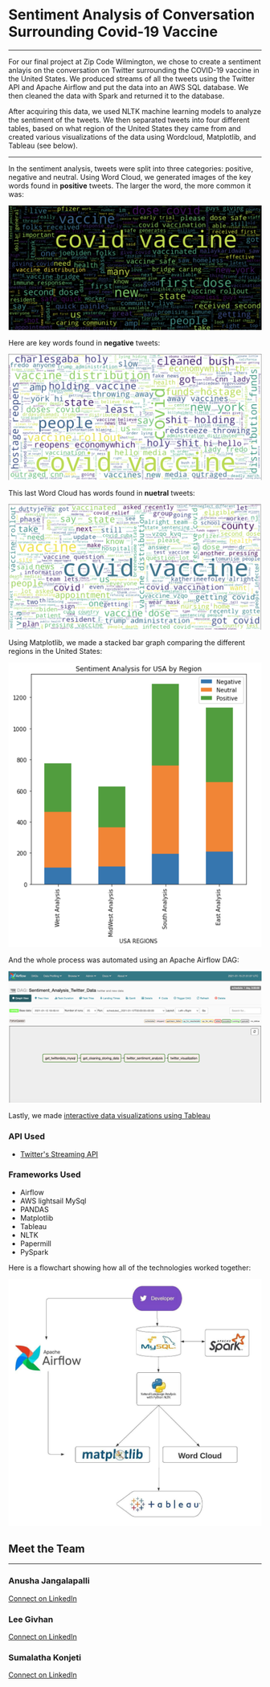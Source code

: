 # Sentiment Analysis of Conversation Surrounding Covid-19 Vaccine 

***

For our final project at Zip Code Wilmington, we chose to create a sentiment anlayis on the conversation on Twitter surrounding the COVID-19 vaccine in the United States. We produced streams of all the tweets using the Twitter API and Apache Airflow and put the data into an AWS SQL database. We then cleaned the data with Spark and returned it to the database.

After acquiring this data, we used NLTK machine learning models to analyze the sentiment of the tweets. We then separated tweets into four different tables, based on what region of the United States they came from and created various visualizations of the data using Wordcloud, Matplotlib, and Tableau (see below).

---  
In the sentiment analysis, tweets were split into three categories: positive, negative and neutral. Using Word Cloud, we generated images of the key words found in **positive** tweets. The larger the word, the more common it was:

<img src = "Images/positive-words.png">

Here are key words found in **negative** tweets:

<img src = "Images/negative-words.png">

This last Word Cloud has words found in **nuetral** tweets:

<img src = "Images/neutral-words.png">

Using Matplotlib, we made a stacked bar graph comparing the different regions in the United States:

<img src = "Images/stackedbar-matplotlib.png">

And the whole process was automated using an Apache Airflow DAG:

<img src = "Images/dag.png">

Lastly, we made [interactive data visualizations using Tableau](https://public.tableau.com/profile/lee.givhan#!/vizhome/USASentimentViz1/Dashboard1?publish=yes)

### API Used  

- [Twitter's Streaming API](https://developer.twitter.com/en/docs/tutorials/consuming-streaming-data)
 
### Frameworks Used  

- Airflow
- AWS lightsail MySql
- PANDAS 
- Matplotlib
- Tableau
- NLTK
- Papermill
- PySpark

Here is a flowchart showing how all of the technologies worked together:

<img src = "Images/Twitter-Sentiment-Flow-Chart.jpeg">

## Meet the Team
---
### Anusha Jangalapalli
[Connect on LinkedIn](https://www.linkedin.com/in/anushajangalapalli/)   
  
### Lee Givhan  
[Connect on LinkedIn](https://www.linkedin.com/in/leegivhan/) 

### Sumalatha Konjeti
[Connect on LinkedIn](https://www.linkedin.com/in/sumalatha-konjeti/)
